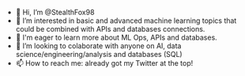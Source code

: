 - 👋 Hi, I’m @StealthFox98
- 👀 I’m interested in basic and advanced machine learning topics that could be combined with APIs and databases connections.
- 🌱 I'm eager to learn more about ML Ops, APIs and databases.
- 💞️ I’m looking to colaborate with anyone on AI, data science/engineering/analysis and databases (SQL)
- 📫 How to reach me: already got my Twitter at the top!

<!---
StealthFox98/StealthFox98 is a ✨ special ✨ repository because its `README.md` (this file) appears on your GitHub profile.
You can click the Preview link to take a look at your changes.
--->
